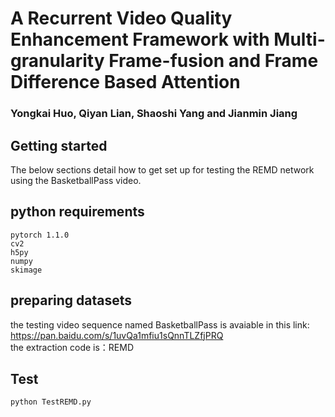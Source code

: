 # A Recurrent Video Quality Enhancement Framework with Multi-granularity Frame-fusion and Frame Difference Based Attention

### Yongkai Huo, Qiyan Lian, Shaoshi Yang and Jianmin Jiang


## Getting started
The below sections detail how to get set up for testing the REMD network using the BasketballPass video. 

## python requirements
```
pytorch 1.1.0
cv2
h5py
numpy
skimage
```

## preparing datasets
the testing video sequence named BasketballPass is avaiable in this link:
https://pan.baidu.com/s/1uvQa1mfiu1sQnnTLZfjPRQ       
the extraction code is：REMD 

## Test
```
python TestREMD.py
```

